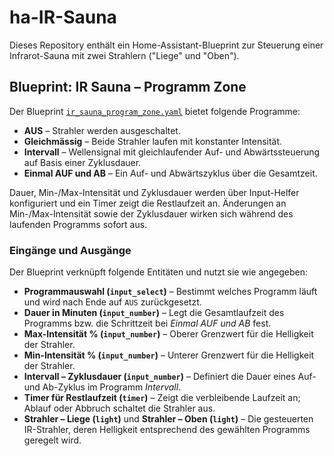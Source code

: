 # ha-IR-Sauna

Dieses Repository enthält ein Home-Assistant-Blueprint zur Steuerung einer Infrarot-Sauna mit zwei Strahlern ("Liege" und "Oben").

## Blueprint: IR Sauna – Programm Zone

Der Blueprint [`ir_sauna_program_zone.yaml`](blueprints/automation/ir_sauna/ir_sauna_program_zone.yaml) bietet folgende Programme:

- **AUS** – Strahler werden ausgeschaltet.
- **Gleichmässig** – Beide Strahler laufen mit konstanter Intensität.
- **Intervall** – Wellensignal mit gleichlaufender Auf- und Abwärtssteuerung auf Basis einer Zyklusdauer.
- **Einmal AUF und AB** – Ein Auf- und Abwärtszyklus über die Gesamtzeit.

Dauer, Min-/Max-Intensität und Zyklusdauer werden über Input-Helfer konfiguriert und ein Timer zeigt die Restlaufzeit an.
Änderungen an Min-/Max-Intensität sowie der Zyklusdauer wirken sich während des laufenden Programms sofort aus.

### Eingänge und Ausgänge

Der Blueprint verknüpft folgende Entitäten und nutzt sie wie angegeben:

- **Programmauswahl (`input_select`)** – Bestimmt welches Programm läuft und wird nach Ende auf `AUS` zurückgesetzt.
- **Dauer in Minuten (`input_number`)** – Legt die Gesamtlaufzeit des Programms bzw. die Schrittzeit bei *Einmal AUF und AB* fest.
- **Max-Intensität % (`input_number`)** – Oberer Grenzwert für die Helligkeit der Strahler.
- **Min-Intensität % (`input_number`)** – Unterer Grenzwert für die Helligkeit der Strahler.
- **Intervall – Zyklusdauer (`input_number`)** – Definiert die Dauer eines Auf- und Ab-Zyklus im Programm *Intervall*.
- **Timer für Restlaufzeit (`timer`)** – Zeigt die verbleibende Laufzeit an; Ablauf oder Abbruch schaltet die Strahler aus.
- **Strahler – Liege (`light`)** und **Strahler – Oben (`light`)** – Die gesteuerten IR-Strahler, deren Helligkeit entsprechend des gewählten Programms geregelt wird.
